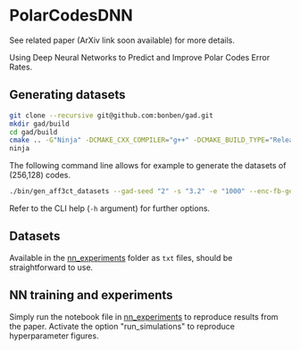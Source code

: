 # PolarCodesDNN
See related paper (ArXiv link soon available) for more details.

Using Deep Neural Networks to Predict and Improve Polar Codes Error Rates.

## Generating datasets

```bash
git clone --recursive git@github.com:bonben/gad.git
mkdir gad/build
cd gad/build
cmake .. -G"Ninja" -DCMAKE_CXX_COMPILER="g++" -DCMAKE_BUILD_TYPE="Release" -DCMAKE_CXX_FLAGS="-funroll-loops -march=native"
ninja
```

The following command line allows for example to generate the datasets of (256,128) codes.

 ```bash
 ./bin/gen_aff3ct_datasets --gad-seed "2" -s "3.2" -e "1000" --enc-fb-gen-method "GA" -K "128" -N "256" --src-type "RAND" --src-implem "FAST" --chn-type "AWGN" --chn-implem "FAST" --dec-type "SCL" --dec-simd "INTRA"  --dec-polar-nodes "{R0,R0L,R1,REP,REPL,SPC_4}" -L "4" -R "18" -S "18000" --gad-term
 ```

Refer to the CLI help (`-h` argument) for further options.

## Datasets
Available in the [nn_experiments](nn_experiments) folder as `txt` files, should be straightforward to use.

## NN training and experiments
Simply run the notebook file in [nn_experiments](nn_experiments) to reproduce results from the paper. Activate the option "run_simulations" to reproduce hyperparameter figures.
